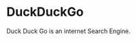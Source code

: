 # DuckDuckGo
<html>
<title>Introduction </title>

<body>
Duck Duck Go is an internet Search Engine.
